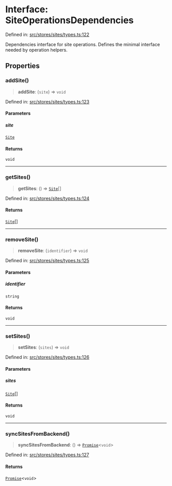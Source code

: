 # Interface: SiteOperationsDependencies

Defined in: [src/stores/sites/types.ts:122](https://github.com/Nick2bad4u/Uptime-Watcher/blob/main/src/stores/sites/types.ts#L122)

Dependencies interface for site operations. Defines the minimal interface
needed by operation helpers.

## Properties

### addSite()

> **addSite**: (`site`) => `void`

Defined in: [src/stores/sites/types.ts:123](https://github.com/Nick2bad4u/Uptime-Watcher/blob/main/src/stores/sites/types.ts#L123)

#### Parameters

##### site

[`Site`](../../../../../shared/types/interfaces/Site.md)

#### Returns

`void`

***

### getSites()

> **getSites**: () => [`Site`](../../../../../shared/types/interfaces/Site.md)[]

Defined in: [src/stores/sites/types.ts:124](https://github.com/Nick2bad4u/Uptime-Watcher/blob/main/src/stores/sites/types.ts#L124)

#### Returns

[`Site`](../../../../../shared/types/interfaces/Site.md)[]

***

### removeSite()

> **removeSite**: (`identifier`) => `void`

Defined in: [src/stores/sites/types.ts:125](https://github.com/Nick2bad4u/Uptime-Watcher/blob/main/src/stores/sites/types.ts#L125)

#### Parameters

##### identifier

`string`

#### Returns

`void`

***

### setSites()

> **setSites**: (`sites`) => `void`

Defined in: [src/stores/sites/types.ts:126](https://github.com/Nick2bad4u/Uptime-Watcher/blob/main/src/stores/sites/types.ts#L126)

#### Parameters

##### sites

[`Site`](../../../../../shared/types/interfaces/Site.md)[]

#### Returns

`void`

***

### syncSitesFromBackend()

> **syncSitesFromBackend**: () => [`Promise`](https://developer.mozilla.org/docs/Web/JavaScript/Reference/Global_Objects/Promise)\<`void`\>

Defined in: [src/stores/sites/types.ts:127](https://github.com/Nick2bad4u/Uptime-Watcher/blob/main/src/stores/sites/types.ts#L127)

#### Returns

[`Promise`](https://developer.mozilla.org/docs/Web/JavaScript/Reference/Global_Objects/Promise)\<`void`\>
